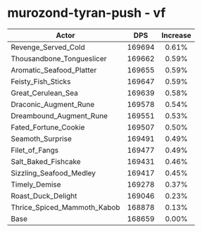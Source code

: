 # murozond-tyran-push - vf
| Actor | DPS | Increase |
|---|:---:|:---:|
|Revenge_Served_Cold|169694|0.61%|
|Thousandbone_Tongueslicer|169662|0.59%|
|Aromatic_Seafood_Platter|169655|0.59%|
|Feisty_Fish_Sticks|169647|0.59%|
|Great_Cerulean_Sea|169639|0.58%|
|Draconic_Augment_Rune|169578|0.54%|
|Dreambound_Augment_Rune|169551|0.53%|
|Fated_Fortune_Cookie|169507|0.50%|
|Seamoth_Surprise|169491|0.49%|
|Filet_of_Fangs|169477|0.49%|
|Salt_Baked_Fishcake|169431|0.46%|
|Sizzling_Seafood_Medley|169417|0.45%|
|Timely_Demise|169278|0.37%|
|Roast_Duck_Delight|169046|0.23%|
|Thrice_Spiced_Mammoth_Kabob|168878|0.13%|
|Base|168659|0.00%|
